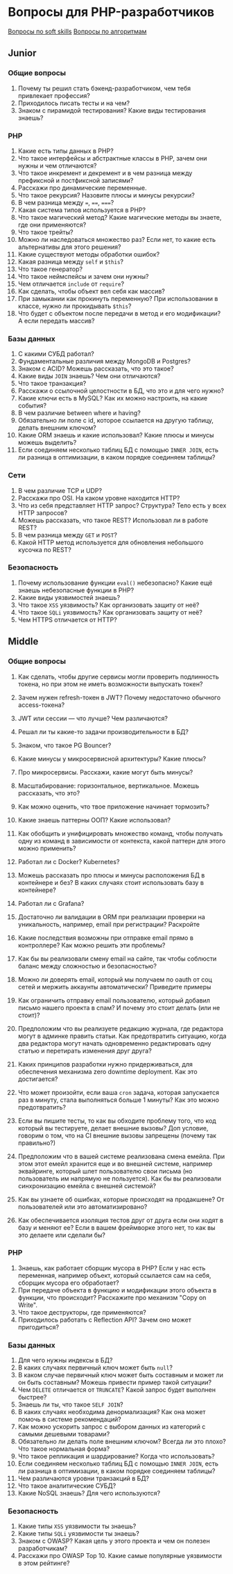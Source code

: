 # Вопросы для PHP-разработчиков

[Вопросы по soft skills](/questions/softskills.md)
[Вопросы по алгоритмам](/questions/algorithms.md)

## Junior

### Общие вопросы

1. Почему ты решил стать бэкенд-разработчиком, чем тебя привлекает профессия?
1. Приходилось писать тесты и на чем?
1. Знаком с пирамидой тестирования? Какие виды тестирования знаешь?

### PHP

1. Какие есть типы данных в PHP?
1. Что такое интерфейсы и абстрактные классы в PHP, зачем они нужны и чем отличаются?
1. Что такое инкремент и декремент и в чем разница между префиксной и постфиксной записями?
1. Расскажи про динамические переменные.
1. Что такое рекурсия? Назовите плюсы и минусы рекурсии?
1. В чем разница между `=`, `==`, `===`?
1. Какая система типов используется в PHP?
1. Что такое магический метод? Какие магические методы вы знаете, где они применяются?
1. Что такое трейты?
1. Можно ли наследоваться множество раз? Если нет, то какие есть альтернативы для этого решения?
1. Какие существуют методы обработки ошибок?
1. Какая разница между `self` и `$this`?
1. Что такое генератор?
1. Что такое неймспейсы и зачем они нужны?
1. Чем отличается `include` от `require`?
1. Как сделать, чтобы объект вел себя как массив?
1. При замыкании как прокинуть переменную? При использовании в классе, нужно ли прокидывать `$this`?
1. Что будет с объектом после передачи в метод и его модификации? А если передать массив?

### Базы данных

1. С какими СУБД работал?
1. Фундаментальные различия между MongoDB и Postgres?
1. Знаком с ACID? Можешь рассказать, что это такое?
1. Какие виды `JOIN` знаешь? Чем они отличаются?
1. Что такое транзакция?
1. Расскажи о ссылочной целостности в БД, что это и для чего нужно?
1. Какие ключи есть в MySQL? Как их можно настроить, на какие события?
1. В чем различие between where и having?
1. Обязательно ли поле с id, которое ссылается на другую таблицу, делать внешним ключом?
1. Какие ORM знаешь и какие использовал? Какие плюсы и минусы можешь выделить?
1. Если соединяем несколько таблиц БД с помощью `INNER JOIN`, есть ли разница в оптимизации, в каком порядке соединяем таблицы?

### Сети

1. В чем различие TCP и UDP?
1. Расскажи про OSI. На каком уровне находится HTTP?
1. Что из себя представляет HTTP запрос? Структура? Тело есть у всех HTTP запросов?
1. Можешь рассказать, что такое REST? Использовал ли в работе REST?
1. В чем разница между `GET` и `POST`?
1. Какой HTTP метод используется для обновления небольшого кусочка по REST?

### Безопасность

1. Почему использование функции `eval()` небезопасно? Какие ещё знаешь небезопасные функции в PHP?
1. Какие виды уязвимостей знаешь?
1. Что такое `XSS` уязвимость? Как организовать защиту от неё?
1. Что такое `SQLi` уязвимость? Как организовать защиту от неё?
1. Чем HTTPS отличается от HTTP?

## Middle

### Общие вопросы

1. Как сделать, чтобы другие сервисы могли проверить подлинность токена, но при этом не иметь возможности выпускать токен?
1. Зачем нужен refresh-токен в JWT? Почему недостаточно обычного access-токена?
1. JWT или сессии — что лучше? Чем различаются?

1. Решал ли ты какие-то задачи производительности в БД?
1. Знаком, что такое PG Bouncer?
1. Какие минусы у микросервисной архитектуры? Какие плюсы?
1. Про микросервисы. Расскажи, какие могут быть минусы?
1. Масштабирование: горизонтальное, вертикальное. Можешь рассказать, что это?
1. Как можно оценить, что твое приложение начинает тормозить?
1. Какие знаешь паттерны ООП? Какие использовал?
1. Как обобщить и унифицировать множество команд, чтобы получать одну из команд в зависимости от контекста, какой паттерн для этого можно применить?
1. Работал ли с Docker? Kubernetes?
1. Можешь рассказать про плюсы и минусы расположения БД в контейнере и без? В каких случаях стоит использовать базу в контейнере?
1. Работал ли с Grafana?
1. Достаточно ли валидации в ORM при реализации проверки на уникальность, например, email при регистрации? Раскройте
1. Какие последствия возможны при отправке email прямо в контроллере? Как можно решить эти проблемы?
1. Как бы вы реализовали смену email на сайте, так чтобы соблюсти баланс между сложностью и безопасностью?
1. Можно ли доверять email, который мы получаем по oauth от соц сетей и мержить аккаунты автоматически? Приведите примеры
1. Как ограничить отправку email пользователю, который добавил письмо нашего проекта в спам? И почему это стоит делать (или не стоит)?
1. Предположим что вы реализуете редакцию журнала, где редактора могут в админке править статьи. Как предотвратить ситуацию, когда два редактора могут начать одновременно редактировать одну статью и перетирать изменения друг друга?
1. Каких принципов разработки нужно придерживаться, для обеспечения механизма zero downtime deployment. Как это достигается?
1. Что может произойти, если ваша `cron` задача, которая запускается раз в минуту, стала выполняться больше 1 минуты? Как это можно предотвратить?
1. Если вы пишите тесты, то как вы обходите проблему того, что код который вы тестируете, делает внешние вызовы? Доп условие, говорим о том, что на CI внешние вызовы запрещены (почему так правильно?)
1. Предположим что в вашей системе реализована смена емейла. При этом этот емейл хранится еще и во внешней системе, например эквайринге, который шлет пользователю свои письма (но пользователь им напрямую не пользуется). Как бы вы реализовали синхронизацию емейла с внешней системой?
1. Как вы узнаете об ошибках, которые происходят на продакшене? От пользователей или это автоматизировано?
1. Как обеспечивается изоляция тестов друг от друга если они ходят в базу и меняют ее? Если в вашем фреймворке этого нет, то как вы это делаете или сделали бы?

### PHP

1. Знаешь, как работает сборщик мусора в PHP? Если у нас есть переменная, например объект, который ссылается сам на себя, сборщик мусора его обработает?
1. При передаче объекта в функцию и модификации этого объекта в функции, что происходит? Расскажите про механизм "Copy on Write".
1. Что такое деструкторы, где применяются?
1. Приходилось работать с Reflection API? Зачем оно может пригодиться?

### Базы данных

1. Для чего нужны индексы в БД?
1. В каких случаях первичный ключ может быть `null`?
1. В каком случае первичный ключ может быть составным и может ли он быть составным? Можешь привести пример такой ситуации?
1. Чем `DELETE` отличается от `TRUNCATE`? Какой запрос будет выполнен быстрее?
1. Знаешь ли ты, что такое `SELF JOIN`?
1. В каких случаях необходима денормализация? Как она может помочь в системе рекомендаций?
1. Как можно ускорить запрос с выбором данных из категорий с самыми дешевыми товарами?
1. Обязательно ли делать поле внешним ключом? Всегда ли это плохо? Что такое нормальная форма?
1. Что такое репликация и шардирование? Когда что использовать?
1. Если соединяем несколько таблиц БД с помощью `INNER JOIN`, есть ли разница в оптимизации, в каком порядке соединяем таблицы?
1. Чем различаются уровни транзакций в БД?
1. Что такое аналитические СУБД?
1. Какие NoSQL знаешь? Для чего используются?

### Безопасность

1. Какие типы `XSS` уязвимости ты знаешь?
1. Какие типы `SQLi` уязвимости ты знаешь?
1. Знаком с OWASP? Какая цель у этого проекта и чем он полезен разработчикам?
1. Расскажи про OWASP Top 10. Какие самые популярные уязвимости в этом рейтинге?
